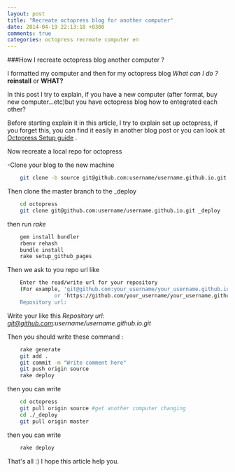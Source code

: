 ```yaml
---
layout: post
title: "Recreate octopress blog for another computer"
date: 2014-04-19 22:13:18 +0300
comments: true
categories: octopress recreate computer en
---
```


###How I recreate octopress blog another computer ?

I formatted my computer and then for my octopress blog *What can I do ?* **reinstall** or **WHAT?**

In this post I try to explain, if you have a new computer (after format, buy new computer...etc)but you have octopress blog
how to entegrated each other?

Before starting explain it in this article, I try to explain set up octopress, if you forget this, you can find it easily in another
blog post or you can look at [Octopress Setup guide](http://octopress.org/docs/setup/) .

Now recreate a local repo for octopress

-Clone your blog to the new machine

``` bash
    git clone -b source git@github.com:username/username.github.io.git octopress
```

Then clone the master branch to the _deploy

``` bash
    cd octopress
    git clone git@github.com:username/username.github.io.git _deploy
```

then run *rake*

``` bash
    gem install bundler
    rbenv rehash
    bundle install
    rake setup_github_pages
```

Then we ask to you repo url like

``` bash
    Enter the read/write url for your repository
    (For example, 'git@github.com:your_username/your_username.github.io.git)
               or 'https://github.com/your_username/your_username.github.io')
    Repository url:
```


Write your like this *Repository url: git@github.com:username/username.github.io.git*

Then you should write these command :

``` bash
    rake generate
    git add .
    git commit -m "Write comment here"
    git push origin source
    rake deploy
```
then you can write

``` bash
    cd octopress
    git pull origin source #get another computer changing
    cd ./_deploy
    git pull origin master
```
then you can write

``` bash
    rake deploy
```

That's all :)
I hope this article help you.